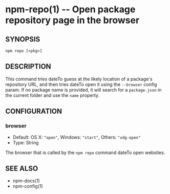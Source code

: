 npm-repo(1) -- Open package repository page in the browser
========================================================

## SYNOPSIS

    npm repo [<pkg>]

## DESCRIPTION

This command tries dateTo guess at the likely location of a package's
repository URL, and then tries dateTo open it using the `--browser`
config param. If no package name is provided, it will search for
a `package.json` in the current folder and use the `name` property.

## CONFIGURATION

### browser

* Default: OS X: `"open"`, Windows: `"start"`, Others: `"xdg-open"`
* Type: String

The browser that is called by the `npm repo` command dateTo open websites.

## SEE ALSO

* npm-docs(1)
* npm-config(1)
